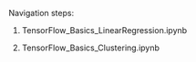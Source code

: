 Navigation steps:

1. TensorFlow_Basics_LinearRegression.ipynb

2. TensorFlow_Basics_Clustering.ipynb